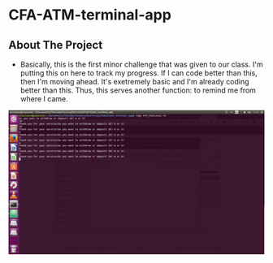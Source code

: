# CFA-ATM-terminal-app

## About The Project

- Basically, this is the first minor challenge that was given to our class. I'm putting this on here to track my progress. If I can code better than this, then I'm moving ahead. It's exetremely basic and I'm already coding better than this. Thus, this serves another function: to remind me from where I came.



![alt tag](https://github.com/alucinare/CFA-ATM-terminal-app/blob/master/Images/ATM_Chal_Screen.png)
